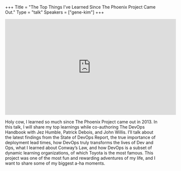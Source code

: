+++
Title = "The Top Things I’ve Learned Since The Phoenix Project Came Out."
Type = "talk"
Speakers = ["gene-kim"]
+++

<iframe width="560" height="315" src="https://www.youtube-nocookie.com/embed/yIlNTnA-zUs" frameborder="0" allowfullscreen></iframe>

Holy cow, I learned so much since The Phoenix Project came out in 2013.  In this talk, I will share my top learnings while co-authoring The DevOps Handbook with Jez Humble, Patrick Debois, and John Willis. I’ll talk about the latest findings from the State of DevOps Report, the true importance of deployment lead times, how DevOps truly transforms the lives of Dev and Ops, what I learned about Conway’s Law, and how DevOps is a subset of dynamic learning organizations, of which Toyota is the most famous. This project was one of the most fun and rewarding adventures of my life, and I want to share some of my biggest a-ha moments.
